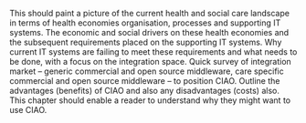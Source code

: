 This should paint a picture of the current health and social care landscape in terms of health economies organisation, processes and supporting IT systems. The economic and social drivers on these health economies and the subsequent requirements placed on the supporting IT systems. Why current IT systems are failing to meet these requirements and what needs to be done, with a focus on the integration space. Quick survey of integration market – generic commercial and open source middleware, care specific commercial and open source middleware – to position CIAO. Outline the advantages (benefits) of CIAO and also any disadvantages (costs) also.
This chapter should enable a reader to understand why they might want to use CIAO.